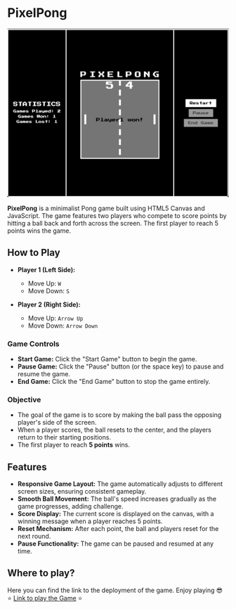 # PixelPong

![Screenshot](./images/reference.png)


**PixelPong** is a minimalist Pong game built using HTML5 Canvas and JavaScript. The game features two players who compete to score points by hitting a ball back and forth across the screen. The first player to reach 5 points wins the game.

## How to Play

- **Player 1 (Left Side):**
  - Move Up: `W`
  - Move Down: `S`

- **Player 2 (Right Side):**
  - Move Up: `Arrow Up`
  - Move Down: `Arrow Down`

### Game Controls
- **Start Game:** Click the "Start Game" button to begin the game.
- **Pause Game:** Click the "Pause" button (or the space key) to pause and resume the game.
- **End Game:** Click the "End Game" button to stop the game entirely.

### Objective
- The goal of the game is to score by making the ball pass the opposing player's side of the screen.
- When a player scores, the ball resets to the center, and the players return to their starting positions.
- The first player to reach **5 points** wins.

## Features
- **Responsive Game Layout:** The game automatically adjusts to different screen sizes, ensuring consistent gameplay.
- **Smooth Ball Movement:** The ball's speed increases gradually as the game progresses, adding challenge.
- **Score Display:** The current score is displayed on the canvas, with a winning message when a player reaches 5 points.
- **Reset Mechanism:** After each point, the ball and players reset for the next round.
- **Pause Functionality:** The game can be paused and resumed at any time.

## Where to play?
Here you can find the link to the deployment of the game. Enjoy playing 😎   
⭐ <a href="https://breffjaun.github.io/PixelPong/" target="_blank">Link to play the Game</a> ⭐


